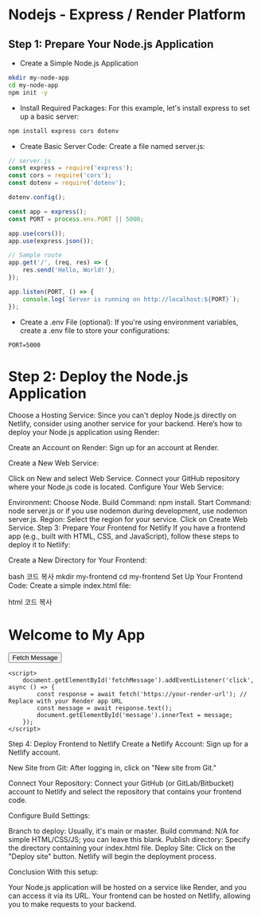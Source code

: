 # Nodejs - Express / Render Platform

## Step 1: Prepare Your Node.js Application

- Create a Simple Node.js Application

```bash
mkdir my-node-app
cd my-node-app
npm init -y
```

- Install Required Packages: For this example, let's install express to set up a basic server:

```bash
npm install express cors dotenv
```

- Create Basic Server Code: Create a file named server.js:

```javascript
// server.js
const express = require('express');
const cors = require('cors');
const dotenv = require('dotenv');

dotenv.config();

const app = express();
const PORT = process.env.PORT || 5000;

app.use(cors());
app.use(express.json());

// Sample route
app.get('/', (req, res) => {
    res.send('Hello, World!');
});

app.listen(PORT, () => {
    console.log(`Server is running on http://localhost:${PORT}`);
});
```

- Create a .env File (optional): If you're using environment variables, create a .env file to store your configurations:

```plaintext
PORT=5000
```

# Step 2: Deploy the Node.js Application
Choose a Hosting Service: Since you can't deploy Node.js directly on Netlify, consider using another service for your backend. Here’s how to deploy your Node.js application using Render:

Create an Account on Render: Sign up for an account at Render.

Create a New Web Service:

Click on New and select Web Service.
Connect your GitHub repository where your Node.js code is located.
Configure Your Web Service:

Environment: Choose Node.
Build Command: npm install.
Start Command: node server.js or if you use nodemon during development, use nodemon server.js.
Region: Select the region for your service.
Click on Create Web Service.
Step 3: Prepare Your Frontend for Netlify
If you have a frontend app (e.g., built with HTML, CSS, and JavaScript), follow these steps to deploy it to Netlify:

Create a New Directory for Your Frontend:

bash
코드 복사
mkdir my-frontend
cd my-frontend
Set Up Your Frontend Code: Create a simple index.html file:

html
코드 복사
<!DOCTYPE html>
<html lang="en">
<head>
    <meta charset="UTF-8">
    <meta name="viewport" content="width=device-width, initial-scale=1.0">
    <title>My Frontend App</title>
</head>
<body>
    <h1>Welcome to My App</h1>
    <button id="fetchMessage">Fetch Message</button>
    <div id="message"></div>

    <script>
        document.getElementById('fetchMessage').addEventListener('click', async () => {
            const response = await fetch('https://your-render-url'); // Replace with your Render app URL
            const message = await response.text();
            document.getElementById('message').innerText = message;
        });
    </script>
</body>
</html>
Step 4: Deploy Frontend to Netlify
Create a Netlify Account: Sign up for a Netlify account.

New Site from Git: After logging in, click on "New site from Git."

Connect Your Repository: Connect your GitHub (or GitLab/Bitbucket) account to Netlify and select the repository that contains your frontend code.

Configure Build Settings:

Branch to deploy: Usually, it's main or master.
Build command: N/A for simple HTML/CSS/JS; you can leave this blank.
Publish directory: Specify the directory containing your index.html file.
Deploy Site: Click on the "Deploy site" button. Netlify will begin the deployment process.

Conclusion
With this setup:

Your Node.js application will be hosted on a service like Render, and you can access it via its URL.
Your frontend can be hosted on Netlify, allowing you to make requests to your backend.